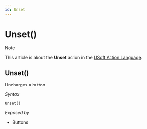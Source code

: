 ```yaml
---
id: Unset
---
```


# Unset()



> [!NOTE]
> This article is about the **Unset** action in the [USoft Action Language](/docs/Task_flow/Action_Language_reference/USoft_Action_Language.md).

## **Unset()**

Uncharges a button.

*Syntax*

```
Unset()
```

*Exposed by*

- Buttons